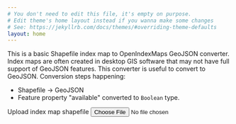 ```yaml
---
# You don't need to edit this file, it's empty on purpose.
# Edit theme's home layout instead if you wanna make some changes
# See: https://jekyllrb.com/docs/themes/#overriding-theme-defaults
layout: home
---
```


This is a basic Shapefile index map to OpenIndexMaps GeoJSON converter. Index maps are often created in desktop GIS software that may not have full support of GeoJSON features. This converter is useful to convert to GeoJSON. Conversion steps happening:

  - Shapefile -> GeoJSON
  - Feature property "available" converted to `Boolean` type.

<div class="form-group">
  <label for="shapefile-file"> Upload index map shapefile</label>
  <input type="file" id="shapefile-file" class="form-control">
</div>


<div id="converted" class="bg-light"></div>
